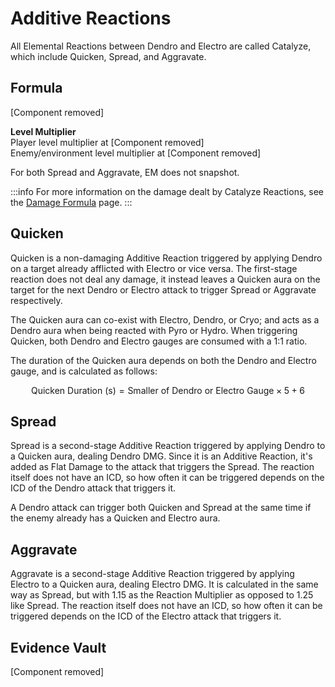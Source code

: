# Additive Reactions

All Elemental Reactions between Dendro and Electro are called Catalyze, which include Quicken, Spread, and Aggravate.

## Formula



[Component removed]





**Level Multiplier**  
Player level multiplier at [Component removed]  
Enemy/environment level multiplier at [Component removed]

For both Spread and Aggravate, EM does not snapshot.

:::info
For more information on the damage dealt by Catalyze Reactions, see the [Damage Formula](../damage/damage-formula.md#additive-reaction) page.
:::

## Quicken

Quicken is a non-damaging Additive Reaction triggered by applying Dendro on a target already afflicted with Electro or vice versa. The first-stage reaction does not deal any damage, it instead leaves a Quicken aura on the target for the next Dendro or Electro attack to trigger Spread or Aggravate respectively.

The Quicken aura can co-exist with Electro, Dendro, or Cryo; and acts as a Dendro aura when being reacted with Pyro or Hydro. When triggering Quicken, both Dendro and Electro gauges are consumed with a 1:1 ratio.

The duration of the Quicken aura depends on both the Dendro and Electro gauge, and is calculated as follows:

$$
\text{Quicken Duration (s)} = \text{Smaller of Dendro or Electro Gauge} \times 5 + 6
$$

## Spread

Spread is a second-stage Additive Reaction triggered by applying Dendro to a Quicken aura, dealing Dendro DMG. Since it is an Additive Reaction, it's added as Flat Damage to the attack that triggers the Spread. The reaction itself does not have an ICD, so how often it can be triggered depends on the ICD of the Dendro attack that triggers it.

A Dendro attack can trigger both Quicken and Spread at the same time if the enemy already has a Quicken and Electro aura.

## Aggravate

Aggravate is a second-stage Additive Reaction triggered by applying Electro to a Quicken aura, dealing Electro DMG. It is calculated in the same way as Spread, but with 1.15 as the Reaction Multiplier as opposed to 1.25 like Spread. The reaction itself does not have an ICD, so how often it can be triggered depends on the ICD of the Electro attack that triggers it.

## Evidence Vault

[Component removed]